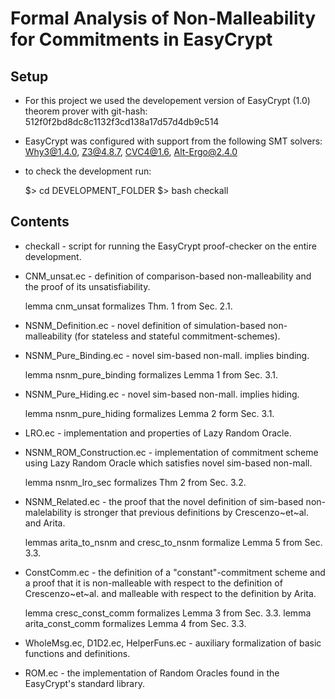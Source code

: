 # Formal Analysis of Non-Malleability for Commitments in EasyCrypt


Setup
-----

* For this project we used the developement version of EasyCrypt (1.0)
theorem prover with git-hash: 512f0f2bd8dc8c1132f3cd138a17d57d4db9c514

* EasyCrypt was configured with support from the following SMT solvers:
Why3@1.4.0, Z3@4.8.7, CVC4@1.6, Alt-Ergo@2.4.0

* to check the development run:
  
  $> cd DEVELOPMENT_FOLDER
  $> bash checkall


Contents
--------

* checkall - script for running the EasyCrypt proof-checker on the
  entire development.
  
* CNM_unsat.ec - definition of comparison-based non-malleability and
  the proof of its unsatisfiability.

  lemma cnm_unsat formalizes Thm. 1 from Sec. 2.1.

* NSNM_Definition.ec - novel definition of simulation-based
  non-malleability (for stateless and stateful commitment-schemes).

* NSNM_Pure_Binding.ec - novel sim-based non-mall. implies binding.

  lemma nsnm_pure_binding formalizes Lemma 1 from Sec. 3.1.

* NSNM_Pure_Hiding.ec - novel sim-based non-mall. implies hiding.

  lemma nsnm_pure_hiding formalizes Lemma 2 form Sec. 3.1.

* LRO.ec - implementation and properties of Lazy Random Oracle.

* NSNM_ROM_Construction.ec - implementation of commitment scheme using
  Lazy Random Oracle which satisfies novel sim-based non-mall.

  lemma nsnm_lro_sec formalizes Thm 2 from Sec. 3.2.

* NSNM_Related.ec - the proof that the novel definition of sim-based
  non-malelability is stronger that previous definitions by
  Crescenzo~et~al. and Arita.

  lemmas arita_to_nsnm and cresc_to_nsnm formalize Lemma 5 from Sec. 3.3.
  
* ConstComm.ec - the definition of a "constant"-commitment scheme and
  a proof that it is non-malleable with respect to the definition of
  Crescenzo~et~al. and malleable with respect to the definition by
  Arita.

  lemma cresc_const_comm formalizes Lemma 3 from Sec. 3.3.
  lemma arita_const_comm formalizes Lemma 4 from Sec. 3.3.

* WholeMsg.ec, D1D2.ec, HelperFuns.ec - auxiliary formalization of
  basic functions and definitions.

* ROM.ec - the implementation of Random Oracles found in the EasyCrypt's
  standard library.

